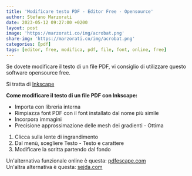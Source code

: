 ```yaml
---
title: 'Modificare testo PDF - Editor Free - Opensource'
author: Stefano Marzorati
date: 2023-05-12 09:27:00 +0200
layout: post
image: 'https://marzorati.co/img/acrobat.png'
share-img: 'https://marzorati.co/img/acrobat.png'
categories: [pdf]
tags: [editor, free, modifica, pdf, file, font, online, free]
---
```

Se dovete modificare il testo di un file PDF, vi consiglio di utilizzare questo software opensource free.   

Si tratta di <a href="https://inkscape.org/" target="_blank">Inkscape</a>   

**Come modificare il testo di un file PDF con Inkscape:**   

- Importa con libreria interna
- Rimpiazza font PDF con il font installato dal nome più simile
- Incorpora immagini
- Precisione approssimazione delle mesh dei gradienti - Ottima

1. Clicca sulla lente di ingrandimento   
2. Dal menù, scegliere Testo - Testo e carattere   
3. Modificare la scritta partendo dal fondo   

Un'alternativa funzionale online è questa: <a href="https://www.pdfescape.com/open/" target="_blank">pdfescape.com</a>   
Un'altra alternativa è questa: <a href="https://www.sejda.com/pdf-editor" target="_blank">sejda.com</a>   
